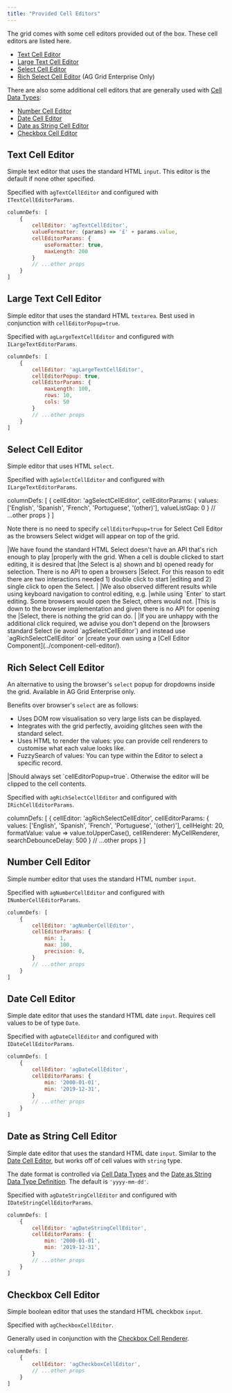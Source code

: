 ```yaml
---
title: "Provided Cell Editors"
---
```


The grid comes with some cell editors provided out of the box. These cell editors are listed here.

- [Text Cell Editor](/provided-cell-editors/#text-cell-editor)
- [Large Text Cell Editor](/provided-cell-editors/#large-text-cell-editor)
- [Select Cell Editor](/provided-cell-editors/#select-cell-editor)
- [Rich Select Cell Editor](/provided-cell-editors/#rich-select-cell-editor) (AG Grid Enterprise Only)

<grid-example title='Editors' name='editors' type='generated' options='{ "enterprise": true, "modules": ["clientside","richselect"] }'></grid-example>

There are also some additional cell editors that are generally used with [Cell Data Types](/cell-data-types/):

- [Number Cell Editor](#number-cell-editor)
- [Date Cell Editor](#date-cell-editor)
- [Date as String Cell Editor](#date-as-string-cell-editor)
- [Checkbox Cell Editor](#checkbox-cell-editor)

<grid-example title='Cell Data Type Editors' name='cell-data-type-editors' type='generated'></grid-example>

## Text Cell Editor

Simple text editor that uses the standard HTML `input`. This editor is the default if none other specified.

Specified with `agTextCellEditor` and configured with `ITextCellEditorParams`.

<interface-documentation interfaceName='ITextCellEditorParams' names='["useFormatter","maxLength"]'></interface-documentation>

```js
columnDefs: [
    {
        cellEditor: 'agTextCellEditor',
        valueFormatter: (params) => '£' + params.value,
        cellEditorParams: {
            useFormatter: true,
            maxLength: 200
        }
        // ...other props
    }
]
```

## Large Text Cell Editor

Simple editor that uses the standard HTML `textarea`. Best used in conjunction with `cellEditorPopup=true`.

Specified with `agLargeTextCellEditor` and configured with `ILargeTextEditorParams`.

<interface-documentation interfaceName='ILargeTextEditorParams' names='["maxLength","rows","cols"]'></interface-documentation>

```js
columnDefs: [
    {
        cellEditor: 'agLargeTextCellEditor',
        cellEditorPopup: true,
        cellEditorParams: {
            maxLength: 100,
            rows: 10,
            cols: 50
        }
        // ...other props
    }
]
```

## Select Cell Editor

Simple editor that uses HTML `select`.

Specified with `agSelectCellEditor` and configured with `ILargeTextEditorParams`.

<interface-documentation interfaceName='ISelectCellEditorParams' names='["values", "valueListGap", "valueListMaxHeight", "valueListMaxWidth"]'></interface-documentation>

<snippet transform={false}>
columnDefs: [
    {
        cellEditor: 'agSelectCellEditor',
        cellEditorParams: {
            values: ['English', 'Spanish', 'French', 'Portuguese', '(other)'],
            valueListGap: 0
        }
        // ...other props
    }
]
</snippet>

Note there is no need to specify `cellEditorPopup=true` for Select Cell Editor as the browsers Select widget will appear on top of the grid.

<note>
|We have found the standard HTML Select doesn't have an API that's rich enough to play
|properly with the grid. When a cell is double clicked to start editing, it is desired that
|the Select is a) shown and b) opened ready for selection. There is no API to open a browsers
|Select. For this reason to edit there are two interactions needed 1) double click to start
|editing and 2) single click to open the Select.
|
|We also observed different results while using keyboard navigation to control editing, e.g.
|while using `Enter` to start editing. Some browsers would open the Select, others would not.
|This is down to the browser implementation and given there is no API for opening the
|Select, there is nothing the grid can do.
|
|If you are unhappy with the additional click required, we advise you don't depend on the
|browsers standard Select (ie avoid `agSelectCellEditor`) and instead use `agRichSelectCellEditor` or
|create your own using a [Cell Editor Component](../component-cell-editor/).
</note>

## Rich Select Cell Editor

An alternative to using the browser's `select` popup for dropdowns inside the grid. Available in AG Grid Enterprise only. 

Benefits over browser's `select` are as follows:

- Uses DOM row visualisation so very large lists can be displayed.
- Integrates with the grid perfectly, avoiding glitches seen with the standard select.
- Uses HTML to render the values: you can provide cell renderers to customise what each value looks like.
- FuzzySearch of values: You can type within the Editor to select a specific record.

<framework-specific-section frameworks="react">
|Should always set `cellEditorPopup=true`. Otherwise the editor will be clipped to the cell contents.
</framework-specific-section>

Specified with `agRichSelectCellEditor` and configured with `IRichCellEditorParams`.

<interface-documentation interfaceName='IRichCellEditorParams' names='["values", "cellHeight", "cellRenderer", "allowTyping", "filterList", "searchType", "valueListGap", "valueListMaxHeight", "valueListMaxWidth", "formatValue", "searchDebounceDelay" ]'></interface-documentation>

<snippet transform={false}>
columnDefs: [
    {
        cellEditor: 'agRichSelectCellEditor',
        cellEditorParams: {
            values: ['English', 'Spanish', 'French', 'Portuguese', '(other)'],
            cellHeight: 20,
            formatValue: value => value.toUpperCase(),
            cellRenderer: MyCellRenderer,
            searchDebounceDelay: 500
        }
        // ...other props
    }
]
</snippet>

## Number Cell Editor

Simple number editor that uses the standard HTML number `input`.

Specified with `agNumberCellEditor` and configured with `INumberCellEditorParams`.

<interface-documentation interfaceName='INumberCellEditorParams' names='["min","max","precision","step","showStepperButtons"]'></interface-documentation>

```js
columnDefs: [
    {
        cellEditor: 'agNumberCellEditor',
        cellEditorParams: {
            min: 1,
            max: 100,
            precision: 0,
        }
        // ...other props
    }
]
```

## Date Cell Editor

Simple date editor that uses the standard HTML date `input`. Requires cell values to be of type `Date`.

Specified with `agDateCellEditor` and configured with `IDateCellEditorParams`.

<interface-documentation interfaceName='IDateCellEditorParams' names='["min","max","step"]'></interface-documentation>

```js
columnDefs: [
    {
        cellEditor: 'agDateCellEditor',
        cellEditorParams: {
            min: '2000-01-01',
            min: '2019-12-31',
        }
        // ...other props
    }
]
```

## Date as String Cell Editor

Simple date editor that uses the standard HTML date `input`. Similar to the [Date Cell Editor](#date-cell-editor), but works off of cell values with `string` type.

The date format is controlled via [Cell Data Types](/cell-data-types/) and the [Date as String Data Type Definition](/cell-data-types/#date-as-string-data-type-definition). The default is `'yyyy-mm-dd'`.

Specified with `agDateStringCellEditor` and configured with `IDateStringCellEditorParams`.

<interface-documentation interfaceName='IDateStringCellEditorParams' names='["min","max","step"]'></interface-documentation>

```js
columnDefs: [
    {
        cellEditor: 'agDateStringCellEditor',
        cellEditorParams: {
            min: '2000-01-01',
            min: '2019-12-31',
        }
        // ...other props
    }
]
```

## Checkbox Cell Editor

Simple boolean editor that uses the standard HTML checkbox `input`.

Specified with `agCheckboxCellEditor`.

Generally used in conjunction with the [Checkbox Cell Renderer](/cell-rendering/#checkbox-cell-renderer).

```js
columnDefs: [
    {
        cellEditor: 'agCheckboxCellEditor',
        // ...other props
    }
]
```
